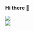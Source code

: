 ### Hi there 👋

<a href="https://github.com/Girobokku">
  <img src=https://github-readme-stats.vercel.app/api?username=Girobokku&show_icons=true&theme=radical />
  </br>
  <img src=https://github-readme-stats.vercel.app/api/top-langs/?username=Girobokku&theme=radical />

</a>

